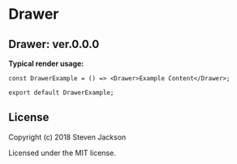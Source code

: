 Drawer
================
Drawer: ver.0.0.0 
---
**Typical render usage:**

```
const DrawerExample = () => <Drawer>Example Content</Drawer>;

export default DrawerExample;
```

## License
Copyright (c) 2018 Steven Jackson

Licensed under the MIT license.

